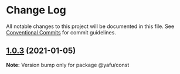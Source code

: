 # Change Log

All notable changes to this project will be documented in this file.
See [Conventional Commits](https://conventionalcommits.org) for commit guidelines.

## [1.0.3](https://github.com/TheLudd/yafu-mono/compare/@yafu/const@1.0.2...@yafu/const@1.0.3) (2021-01-05)

**Note:** Version bump only for package @yafu/const
